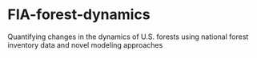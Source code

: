 # FIA-forest-dynamics
Quantifying changes in the dynamics of U.S. forests using national forest inventory data and novel modeling approaches
